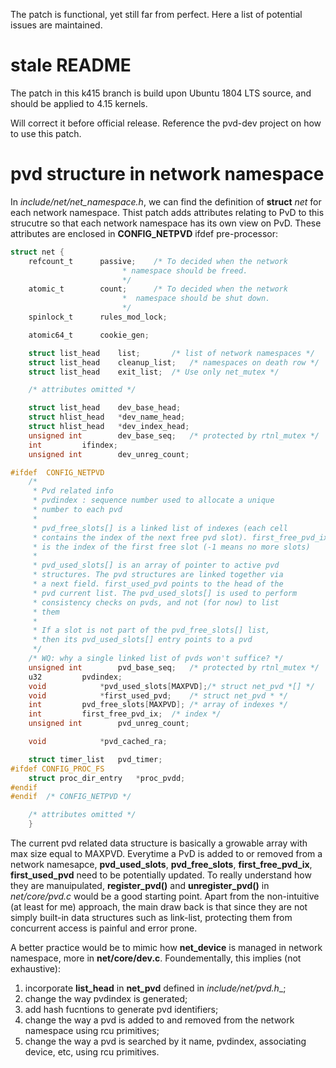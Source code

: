 The patch is functional, yet still far from perfect.
Here a list of potential issues are maintained.

# stale README

The patch in this k415 branch is build upon Ubuntu 1804 LTS source, and should be applied to 4.15 kernels.

Will correct it before official release.
Reference the pvd-dev project on how to use this patch.

# pvd structure in network namespace

In _include/net/net_namespace.h_, we can find the definition of __struct__ _net_ for each network namespace. 
Thist patch adds attributes relating to PvD to this strucutre so that each network namespace has its own view on PvD.
These attributes are enclosed in __CONFIG_NETPVD__ ifdef pre-processor:
```C
struct net {
	refcount_t		passive;	/* To decided when the network
						 * namespace should be freed.
						 */
	atomic_t		count;		/* To decided when the network
						 *  namespace should be shut down.
						 */
	spinlock_t		rules_mod_lock;

	atomic64_t		cookie_gen;

	struct list_head	list;		/* list of network namespaces */
	struct list_head	cleanup_list;	/* namespaces on death row */
	struct list_head	exit_list;	/* Use only net_mutex */

    /* attributes omitted */

	struct list_head 	dev_base_head;
	struct hlist_head 	*dev_name_head;
	struct hlist_head	*dev_index_head;
	unsigned int		dev_base_seq;	/* protected by rtnl_mutex */
	int			ifindex;
	unsigned int		dev_unreg_count;

#ifdef	CONFIG_NETPVD
	/*
	 * Pvd related info
	 * pvdindex : sequence number used to allocate a unique
	 * number to each pvd
	 *
	 * pvd_free_slots[] is a linked list of indexes (each cell
	 * contains the index of the next free pvd slot). first_free_pvd_ix
	 * is the index of the first free slot (-1 means no more slots)
	 *
	 * pvd_used_slots[] is an array of pointer to active pvd
	 * structures. The pvd structures are linked together via
	 * a next field. first_used_pvd points to the head of the
	 * pvd current list. The pvd_used_slots[] is used to perform
	 * consistency checks on pvds, and not (for now) to list
	 * them
	 *
	 * If a slot is not part of the pvd_free_slots[] list,
	 * then its pvd_used_slots[] entry points to a pvd
	 */
	/* WQ: why a single linked list of pvds won't suffice? */
	unsigned int		pvd_base_seq;	/* protected by rtnl_mutex */
	u32			pvdindex;
	void			*pvd_used_slots[MAXPVD];/* struct net_pvd *[] */
	void			*first_used_pvd;	/* struct net_pvd * */
	int			pvd_free_slots[MAXPVD];	/* array of indexes */
	int			first_free_pvd_ix;	/* index */
	unsigned int		pvd_unreg_count;

	void			*pvd_cached_ra;

	struct timer_list	pvd_timer;
#ifdef CONFIG_PROC_FS
	struct proc_dir_entry	*proc_pvdd;
#endif
#endif	/* CONFIG_NETPVD */

    /* attributes omitted */
    }
```

The current pvd related data structure is basically a growable array with max size equal to MAXPVD.
Everytime a  PvD is added to or removed from a network namesapce, __pvd_used_slots__, __pvd_free_slots__, __first_free_pvd_ix__, __first_used_pvd__ need to be potentially updated.
To really understand how they are manuipulated, __register_pvd()__ and __unregister_pvd()__ in _net/core/pvd.c_ would be a good starting point.
Apart from the non-intuitive (at least for me) approach, the main draw back is that since they are not simply built-in data structures such as link-list, protecting them from concurrent access is painful and error prone.

A better practice would be to mimic how __net_device__ is managed in network namespace, more in __net/core/dev.c__.
Foundementally, this implies (not exhaustive): 
1. incorporate __list_head__ in __net_pvd__ defined in  _include/net/pvd.h__;
2. change the way pvdindex is generated;
3. add hash fucntions to generate pvd identifiers;
4. change the way a pvd is added to and removed from the network namespace using rcu primitives;
5. change the way a pvd is searched by it name, pvdindex, associating device, etc, using rcu primitives.


